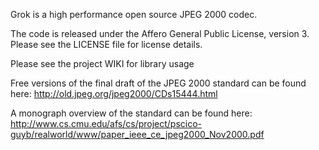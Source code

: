 Grok is a high performance open source JPEG 2000 codec.

The code is released under the Affero General Public License, version 3. 
Please see the LICENSE file for license details.

Please see the project WIKI for library usage 

Free versions of the final draft of the JPEG 2000 standard can be found here: http://old.jpeg.org/jpeg2000/CDs15444.html

A monograph overview of the standard can be found here:  http://www.cs.cmu.edu/afs/cs/project/pscico-guyb/realworld/www/paper_ieee_ce_jpeg2000_Nov2000.pdf
